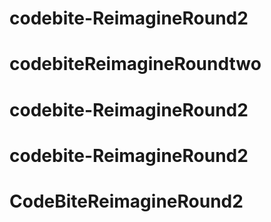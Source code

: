 # codebite-ReimagineRound2
# codebiteReimagineRoundtwo
# codebite-ReimagineRound2
# codebite-ReimagineRound2
# CodeBiteReimagineRound2
